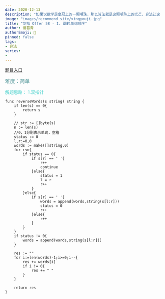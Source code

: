 ```yaml
---
date: 2020-12-13
description: "如果说数学是皇冠上的一颗明珠，那么算法就是这颗明珠上的光芒，算法让这颗明珠更加熠熠生辉，为科技进步和社会发展照亮了前进的路"
image: "images/recommend_site/xingyouji.jpg"
title: "剑指 Offer 58 - I. 翻转单词顺序"
author: 诸葛青
authorEmoji: 🎅
pinned: false
tags:
- 算法
series:
-  
---
```


[题目入口](https://leetcode-cn.com/problems/fan-zhuan-dan-ci-shun-xu-lcof/)

<font color=CadetBlue size=3 >难度：简单</font>

<font color=MediumTurquoise>解题思路：
1.双指针</font>
  
```golang
func reverseWords(s string) string {
    if len(s) == 0{
        return s
    }

    // str := []byte(s)
    n := len(s)
    //0，1分别表示单词，空格
    status := 0
    l,r:=0,0
    words := make([]string,0)
    for r<n{
        if status == 0{
            if s[r] == ' '{
                r++
                continue
            }else{
                status = 1
                l = r
                r++
            }
        }else{
            if s[r] == ' '{
                words = append(words,string(s[l:r]))
                status = 0
                r++
            }else{
                r++
            }
        }
    }
    if status != 0{
        words = append(words,string(s[l:r]))
    }
    
    res := ""
    for i:=len(words)-1;i>=0;i--{
        res += words[i]
        if i != 0{
            res += " "
        }
    }

    return res
}
```